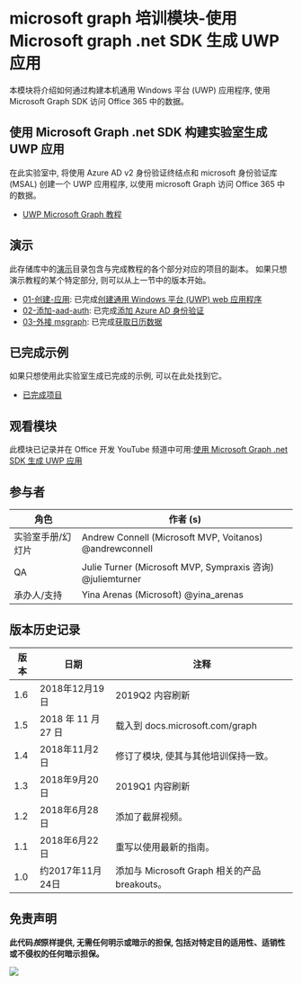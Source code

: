 # <a name="microsoft-graph-training-module---build-uwp-apps-with-the-microsoft-graph-net-sdk"></a>microsoft graph 培训模块-使用 Microsoft graph .net SDK 生成 UWP 应用

本模块将介绍如何通过构建本机通用 Windows 平台 (UWP) 应用程序, 使用 Microsoft Graph SDK 访问 Office 365 中的数据。

## <a name="lab---build-uwp-apps-with-the-microsoft-graph-net-sdk"></a>使用 Microsoft Graph .net SDK 构建实验室生成 UWP 应用

在此实验室中, 将使用 Azure AD v2 身份验证终结点和 microsoft 身份验证库 (MSAL) 创建一个 UWP 应用程序, 以使用 microsoft Graph 访问 Office 365 中的数据。

- [UWP Microsoft Graph 教程](https://docs.microsoft.com/graph/training/uwp-tutorial)

## <a name="demos"></a>演示

此存储库中的[演示](./Demos)目录包含与完成教程的各个部分对应的项目的副本。 如果只想演示教程的某个特定部分, 则可以从上一节中的版本开始。

- [01-创建-应用](Demos/01-create-app): 已完成[创建通用 Windows 平台 (UWP) web 应用程序](https://docs.microsoft.com/graph/training/uwp-tutorial?tutorial-step=1)
- [02-添加-aad-auth](Demos/02-add-aad-auth): 已完成[添加 Azure AD 身份验证](https://docs.microsoft.com/graph/training/uwp-tutorial?tutorial-step=3)
- [03-外接 msgraph](Demos/03-add-msgraph): 已完成[获取日历数据](https://docs.microsoft.com/graph/training/uwp-tutorial?tutorial-step=4)

## <a name="completed-sample"></a>已完成示例

如果只想使用此实验室生成已完成的示例, 可以在此处找到它。

- [已完成项目](Demos/03-add-msgraph)

## <a name="watch-the-module"></a>观看模块

此模块已记录并在 Office 开发 YouTube 频道中可用:[使用 Microsoft Graph .net SDK 生成 UWP 应用](https://youtu.be/XNxBUmqcf6c)

## <a name="contributors"></a>参与者

|        角色         |                            作者 (s)                             |
| -------------------- | ---------------------------------------------------------------- |
| 实验室手册/幻灯片 | Andrew Connell (Microsoft MVP, Voitanos) @andrewconnell          |
| QA                   | Julie Turner (Microsoft MVP, Sympraxis 咨询) @juliemturner |
| 承办人/支持    | Yina Arenas (Microsoft) @yina_arenas                             |

## <a name="version-history"></a>版本历史记录

| 版本 |        日期        |                       注释                       |
| ------- | ------------------ | ---------------------------------------------------- |
| 1.6     | 2018年12月19日  | 2019Q2 内容刷新                               |
| 1.5     | 2018 年 11 月 27 日  | 载入到 docs.microsoft.com/graph                |
| 1.4     | 2018年11月2日   | 修订了模块, 使其与其他培训保持一致。 |
| 1.3     | 2018年9月20日 | 2019Q1 内容刷新                               |
| 1.2     | 2018年6月28日      | 添加了截屏视频。                                    |
| 1.1     | 2018年6月22日      | 重写以使用最新的指南。                    |
| 1.0     | 约2017年11月24日 | 添加与 Microsoft Graph 相关的产品 breakouts。       |

## <a name="disclaimer"></a>免责声明

**此代码*按*原样提供, 无需任何明示或暗示的担保, 包括对特定目的适用性、适销性或不侵权的任何暗示担保。**

<!-- markdownlint-disable MD033 -->
<img src="https://telemetry.sharepointpnp.com/msgraph-training-uwp" />